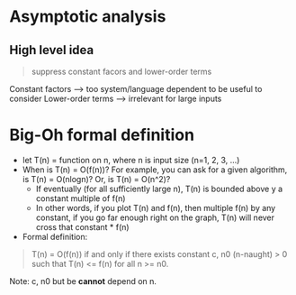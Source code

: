 # Asymptotic analysis

## High level idea
> suppress constant facors and lower-order terms

Constant factors --> too system/language dependent to be useful to consider
Lower-order terms --> irrelevant for large inputs

# Big-Oh formal definition
* let T(n) = function on n, where n is input size (n=1, 2, 3, ...)
* When is T(n) = O(f(n))? For example, you can ask for a given algorithm, is T(n) = O(nlogn)? Or, is T(n) = O(n^2)?
  * If eventually (for all sufficiently large n), T(n) is bounded above y a constant multiple of f(n)
  * In other words, if you plot T(n) and f(n), then multiple f(n) by any constant, if you go far enough right on the graph, T(n) will never cross that constant * f(n)
* Formal definition:
> T(n) = O(f(n)) if and only if there exists constant c, n0 (n-naught) > 0 such that T(n) <= f(n) for all n >= n0.

Note: c, n0 but be __cannot__ depend on n.